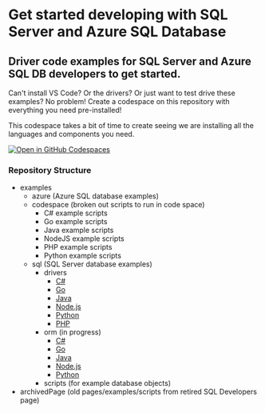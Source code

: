 # Get started developing with SQL Server and Azure SQL Database

## Driver code examples for SQL Server and Azure SQL DB developers to get started.

Can't install VS Code? Or the drivers? Or just want to test drive these examples? No problem! Create a codespace on this repository with everything you need pre-installed!

This codespace takes a bit of time to create seeing we are installing all the languages and components you need.

[![Open in GitHub Codespaces](https://github.com/codespaces/badge.svg)](https://github.com/codespaces/new?hide_repo_select=true&ref=main&skip_quickstart=true)

### Repository Structure

* examples
  * azure (Azure SQL database examples)
  * codespace (broken out scripts to run in code space)
    * C# example scripts
    * Go example scripts
    * Java example scripts
    * NodeJS example scripts
    * PHP example scripts
    * Python example scripts
  * sql (SQL Server database examples)
    * drivers
      * [C#](./examples/sql/drivers/csharp-driver-example.md)
      * [Go](/examples/sql/drivers/go-driver-example.md)
      * [Java](./examples/sql/drivers/java-driver-example.md)
      * [Node.js](./examples/sql/drivers/nodejs-driver-example.md)
      * [Python](./examples/sql/drivers/python-driver-example.md)
      * [PHP](./examples/sql/drivers/php-driver-example.md)
    * orm (in progress)
      * [C#](./examples/sql/orm/csharp-orm-example.md)
      * [Go](/examples/sql/orm/go-orm-example.md)
      * [Java](./examples/sql/orm/java-orm-example.md)
      * [Node.js](./examples/sql/orm/nodejs-orm-example.md)
      * [Python](./examples/sql/orm/python-orm-example.md)
    * scripts (for example database objects)
* archivedPage (old pages/examples/scripts from retired SQL Developers page)